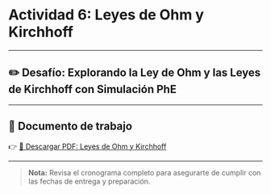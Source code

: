 # Actividad 6: Leyes de Ohm y Kirchhoff

---

## ✏️ Desafío: Explorando la Ley de Ohm y las Leyes de Kirchhoff con Simulación PhE

---

## 📄 Documento de trabajo

👉 [📎 Descargar PDF: Leyes de Ohm y Kirchhoff](../FIEM/Ohm_Kirchhoff.pdf)

---

> **Nota:** Revisa el cronograma completo para asegurarte de cumplir con las fechas de entrega y preparación.
